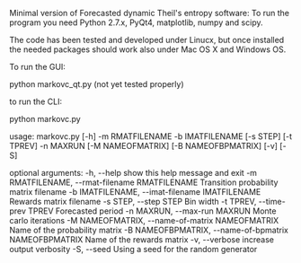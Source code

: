Minimal version of Forecasted dynamic Theil's entropy software:
To run the program you need Python 2.7.x, PyQt4, matplotlib, 
numpy and scipy. 

The code has been tested and developed under Linucx, but once installed the needed 
packages should work also under Mac OS X and Windows OS.

To run the GUI:

python markovc_qt.py (not yet tested properly) 

to run the CLI:

python markovc.py

usage: markovc.py [-h] -m RMATFILENAME -b IMATFILENAME [-s STEP] [-t TPREV] -n
                  MAXRUN [-M NAMEOFMATRIX] [-B NAMEOFBPMATRIX] [-v] [-S]

optional arguments:
  -h, --help            show this help message and exit
  -m RMATFILENAME, --rmat-filename RMATFILENAME
                        Transition probability matrix filename
  -b IMATFILENAME, --imat-filename IMATFILENAME
                        Rewards matrix filename
  -s STEP, --step STEP  Bin width
  -t TPREV, --time-prev TPREV
                        Forecasted period
  -n MAXRUN, --max-run MAXRUN
                        Monte carlo iterations
  -M NAMEOFMATRIX, --name-of-matrix NAMEOFMATRIX
                        Name of the probability matrix
  -B NAMEOFBPMATRIX, --name-of-bpmatrix NAMEOFBPMATRIX
                        Name of the rewards matrix
  -v, --verbose         increase output verbosity
  -S, --seed            Using a seed for the random generator

